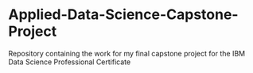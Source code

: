 # Applied-Data-Science-Capstone-Project
Repository containing the work for my final capstone project for the IBM Data Science Professional Certificate
